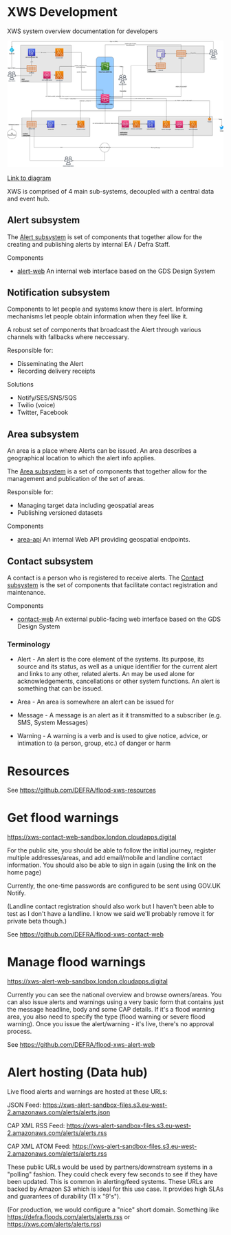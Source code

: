 # XWS Development

XWS system overview documentation for developers

![Overview](xws-overview.jpg)

[Link to diagram](https://app.diagrams.net/#G1S5-dDxH7QjJ753tOx-tl4uQMDv3Vqmlj)

XWS is comprised of 4 main sub-systems, decoupled with a central data and event hub.

## Alert subsystem

The [Alert subsystem](/subsystems/alert/readme.md) is set of components that together allow for the creating and publishing alerts by internal EA / Defra Staff.

Components

- [alert-web](https://github.com/DEFRA/flood-xws-alert-web) An internal web interface based on the GDS Design System

## Notification subsystem

Components to let people and systems know there is alert. Informing mechanisms let people obtain information when they feel like it.

A robust set of components that broadcast the Alert through various channels with fallbacks where neccessary.

Responsible for:

- Disseminating the Alert
- Recording delivery receipts

Solutions

- Notify/SES/SNS/SQS
- Twilio (voice)
- Twitter, Facebook

## Area subsystem

An area is a place where Alerts can be issued. An area describes a geographical location to which the alert info applies.

The [Area subsystem](/subsystems/area/readme.md) is a set of components that together allow for the management and publication of the set of areas.

Responsible for:

- Managing target data including geospatial areas
- Publishing versioned datasets

Components

- [area-api](https://xws-area-api-sandbox.london.cloudapps.digital/documentation) An internal Web API providing geospatial endpoints.

## Contact subsystem

A contact is a person who is registered to receive alerts. The [Contact subsystem](/subsystems/contact/readme.md) is the set of components that facilitate contact registration and maintenance. 

Components

- [contact-web](/subsystems/contact/web/readme.md) An external public-facing web interface based on the GDS Design System


### Terminology
- Alert - An alert is the core element of the systems. Its purpose, its source and its status, as well as a unique identifier for the current alert and links to any other, related alerts. An may be used alone for acknowledgements, cancellations or other system functions. An alert is something that can be issued.

- Area - An area is somewhere an alert can be issued for

- Message - A message is an alert as it it transmitted to a subscriber (e.g. SMS, System Messages)

- Warning - A warning is a verb and is used to give notice, advice, or intimation to (a person, group, etc.) of danger or harm


# Resources

See https://github.com/DEFRA/flood-xws-resources

# Get flood warnings

https://xws-contact-web-sandbox.london.cloudapps.digital


For the public site, you should be able to follow the initial journey, register multiple addresses/areas, and add email/mobile and landline contact information. You should also be able to sign in again (using the link on the home page)

Currently, the one-time passwords are configured to be sent using GOV.UK Notify.

(Landline contact registration should also work but I haven't been able to test as I don't have a landline. I know we said we'll probably remove it for private beta though.)


See https://github.com/DEFRA/flood-xws-contact-web

# Manage flood warnings

https://xws-alert-web-sandbox.london.cloudapps.digital


Currently you can see the national overview and browse owners/areas. You can also issue alerts and warnings using a very basic form that contains just the message headline, body and some CAP details. If it's a flood warning area, you also need to specify the type (flood warning or severe flood warning). Once you issue the alert/warning - it's live, there's no approval process.

See https://github.com/DEFRA/flood-xws-alert-web

# Alert hosting (Data hub)

Live flood alerts and warnings are hosted at these URLs:

 
JSON Feed: https://xws-alert-sandbox-files.s3.eu-west-2.amazonaws.com/alerts/alerts.json

CAP XML RSS Feed: https://xws-alert-sandbox-files.s3.eu-west-2.amazonaws.com/alerts/alerts.rss

CAP XML ATOM Feed: https://xws-alert-sandbox-files.s3.eu-west-2.amazonaws.com/alerts/alerts.rss


These public URLs would be used by partners/downstream systems in a "polling" fashion. They could check every few seconds to see if they have been updated. This is common in alerting/feed systems. These URLs are backed by Amazon S3 which is ideal for this use case. It provides high SLAs and guarantees of durability (11 x "9's").


(For production, we would configure a "nice" short domain. Something like https://defra.floods.com/alerts/alerts.rss or https://xws.com/alerts/alerts.rss)
